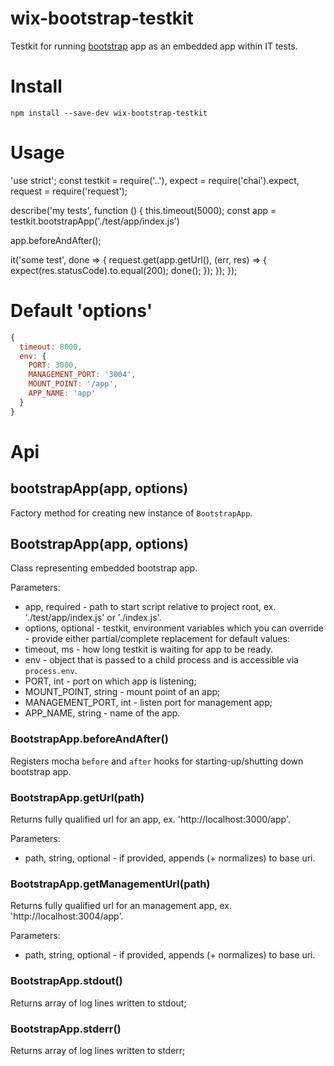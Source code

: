 # wix-bootstrap-testkit

Testkit for running [bootstrap](../) app as an embedded app within IT tests.

# Install

```
npm install --save-dev wix-bootstrap-testkit
```

# Usage

'use strict';
const testkit = require('..'),
  expect = require('chai').expect,
  request = require('request');

describe('my tests', function () {
  this.timeout(5000);
  const app = testkit.bootstrapApp('./test/app/index.js')
  
  app.beforeAndAfter();

  it('some test', done => {
    request.get(app.getUrl(), (err, res) => {
      expect(res.statusCode).to.equal(200);
      done();
    });
  });
});

# Default 'options'

```js
{
  timeout: 8000,
  env: {
    PORT: 3000,
    MANAGEMENT_PORT: '3004',
    MOUNT_POINT: '/app',
    APP_NAME: 'app'
  }
}
```

# Api

## bootstrapApp(app, options)
Factory method for creating new instance of `BootstrapApp`.

## BootstrapApp(app, options)
Class representing embedded bootstrap app.

Parameters:
 - app, required - path to start script relative to project root, ex. './test/app/index.js' or './index.js'.
 - options, optional - testkit, environment variables which you can override - provide either partial/complete replacement for default values:
  - timeout, ms - how long testkit is waiting for app to be ready.
  - env - object that is passed to a child process and is accessible via `process.env`.
   - PORT, int - port on which app is listening;
   - MOUNT_POINT, string - mount point of an app;
   - MANAGEMENT_PORT, int - listen port for management app;
   - APP_NAME, string - name of the app.
 
### BootstrapApp.beforeAndAfter()
Registers mocha `before` and `after` hooks for starting-up/shutting down bootstrap app.

### BootstrapApp.getUrl(path)
Returns fully qualified url for an app, ex. 'http://localhost:3000/app'.
 
Parameters:
 - path, string, optional - if provided, appends (+ normalizes) to base uri.

### BootstrapApp.getManagementUrl(path)
Returns fully qualified url for an management app, ex. 'http://localhost:3004/app'.
 
Parameters:
 - path, string, optional - if provided, appends (+ normalizes) to base uri.

### BootstrapApp.stdout()
Returns array of log lines written to stdout;

### BootstrapApp.stderr()
Returns array of log lines written to stderr;
